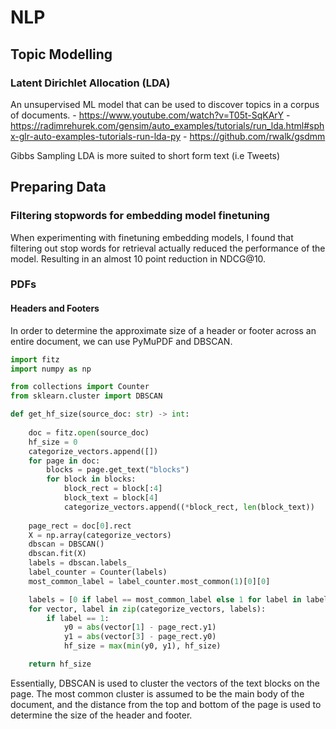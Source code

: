 # NLP

## Topic Modelling

### Latent Dirichlet Allocation (LDA)

An unsupervised ML model that can be used to discover topics in a corpus of documents.
    - https://www.youtube.com/watch?v=T05t-SqKArY
    - https://radimrehurek.com/gensim/auto_examples/tutorials/run_lda.html#sphx-glr-auto-examples-tutorials-run-lda-py
    - https://github.com/rwalk/gsdmm

Gibbs Sampling LDA is more suited to short form text (i.e Tweets)

## Preparing Data

### Filtering stopwords for embedding model finetuning

When experimenting with finetuning embedding models, I found that filtering out stop words for retrieval actually reduced the performance of the model. Resulting in an almost 10 point reduction in NDCG@10.

### PDFs

#### Headers and Footers

In order to determine the approximate size of a header or footer across an entire document, we can use PyMuPDF and DBSCAN.

```python
import fitz
import numpy as np

from collections import Counter
from sklearn.cluster import DBSCAN

def get_hf_size(source_doc: str) -> int:
    
    doc = fitz.open(source_doc)
    hf_size = 0
    categorize_vectors.append([])
    for page in doc:
        blocks = page.get_text("blocks")
        for block in blocks:
            block_rect = block[:4]
            block_text = block[4]
            categorize_vectors.append((*block_rect, len(block_text))
    
    page_rect = doc[0].rect
    X = np.array(categorize_vectors)
    dbscan = DBSCAN()
    dbscan.fit(X)
    labels = dbscan.labels_
    label_counter = Counter(labels)
    most_common_label = label_counter.most_common(1)[0][0]

    labels = [0 if label == most_common_label else 1 for label in labels]
    for vector, label in zip(categorize_vectors, labels):
        if label == 1:
            y0 = abs(vector[1] - page_rect.y1)
            y1 = abs(vector[3] - page_rect.y0)
            hf_size = max(min(y0, y1), hf_size)

    return hf_size
```

Essentially, DBSCAN is used to cluster the vectors of the text blocks on the page. The most common cluster is assumed to be the main body of the document, and the distance from the top and bottom of the page is used to determine the size of the header and footer.



